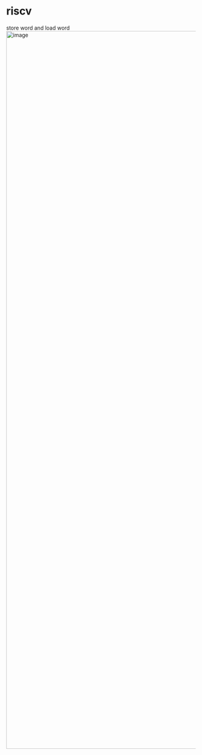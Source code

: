 # riscv 
store word and load word 
<img width="1903" alt="image" src="https://github.com/user-attachments/assets/d2181eb8-557e-40f2-ac81-16985ce3455a">

